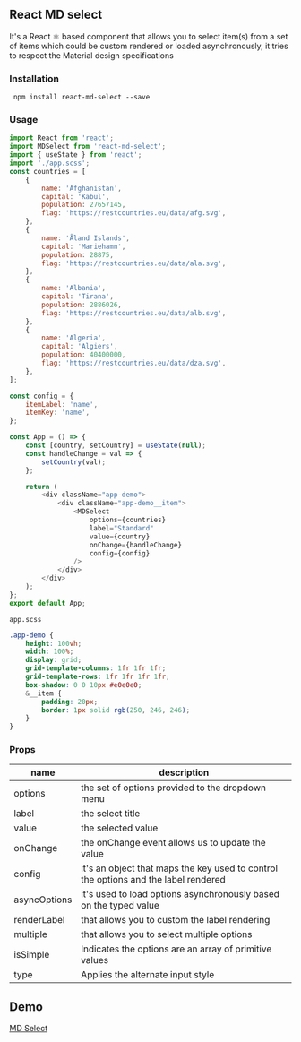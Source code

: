 ## React MD select

It's a React ⚛️ based component that allows you to select item(s) from a set of items which could be custom rendered or loaded asynchronously, it tries to respect the Material design specifications

### Installation

     npm install react-md-select --save

### Usage

```js
import React from 'react';
import MDSelect from 'react-md-select';
import { useState } from 'react';
import './app.scss';
const countries = [
	{
		name: 'Afghanistan',
		capital: 'Kabul',
		population: 27657145,
		flag: 'https://restcountries.eu/data/afg.svg',
	},
	{
		name: 'Åland Islands',
		capital: 'Mariehamn',
		population: 28875,
		flag: 'https://restcountries.eu/data/ala.svg',
	},
	{
		name: 'Albania',
		capital: 'Tirana',
		population: 2886026,
		flag: 'https://restcountries.eu/data/alb.svg',
	},
	{
		name: 'Algeria',
		capital: 'Algiers',
		population: 40400000,
		flag: 'https://restcountries.eu/data/dza.svg',
	},
];

const config = {
	itemLabel: 'name',
	itemKey: 'name',
};

const App = () => {
	const [country, setCountry] = useState(null);
	const handleChange = val => {
		setCountry(val);
	};

	return (
		<div className="app-demo">
			<div className="app-demo__item">
				<MDSelect
					options={countries}
					label="Standard"
					value={country}
					onChange={handleChange}
					config={config}
				/>
			</div>
		</div>
	);
};
export default App;
```

`app.scss`

```scss
.app-demo {
	height: 100vh;
	width: 100%;
	display: grid;
	grid-template-columns: 1fr 1fr 1fr;
	grid-template-rows: 1fr 1fr 1fr 1fr;
	box-shadow: 0 0 10px #e0e0e0;
	&__item {
		padding: 20px;
		border: 1px solid rgb(250, 246, 246);
	}
}
```

### Props

| name         | description                                                                         |
| ------------ | ----------------------------------------------------------------------------------- |
| options      | the set of options provided to the dropdown menu                                    |
| label        | the select title                                                                    |
| value        | the selected value                                                                  |
| onChange     | the onChange event allows us to update the value                                    |
| config       | it's an object that maps the key used to control the options and the label rendered |
| asyncOptions | it's used to load options asynchronously based on the typed value                   |
| renderLabel  | that allows you to custom the label rendering                                       |
| multiple     | that allows you to select multiple options                                          |
| isSimple     | Indicates the options are an array of primitive values                              |
| type         | Applies the alternate input style                                                   |

## Demo

[MD Select](http://boussadjra.github.io/react-md-select)
